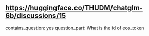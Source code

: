 ## https://huggingface.co/THUDM/chatglm-6b/discussions/15

contains_question: yes
question_part: What is the id of eos_token